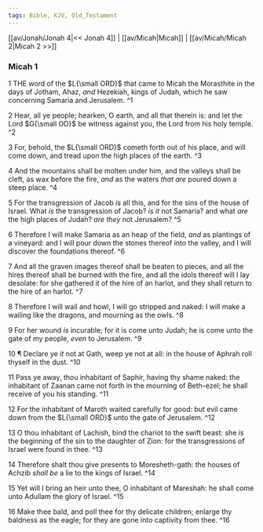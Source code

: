 ```yaml
---
tags: Bible, KJV, Old_Testament
---
```


[[av/Jonah/Jonah 4|<< Jonah 4]] | [[av/Micah|Micah]] | [[av/Micah/Micah 2|Micah 2 >>]]

### Micah 1

1 THE word of the $L{\small ORD}$ that came to Micah the Morasthite in the days of Jotham, Ahaz, _and_ Hezekiah, kings of Judah, which he saw concerning Samaria and Jerusalem. ^1

2 Hear, all ye people; hearken, O earth, and all that therein is: and let the Lord $G{\small OD}$ be witness against you, the Lord from his holy temple. ^2

3 For, behold, the $L{\small ORD}$ cometh forth out of his place, and will come down, and tread upon the high places of the earth. ^3

4 And the mountains shall be molten under him, and the valleys shall be cleft, as wax before the fire, _and_ as the waters _that_ _are_ poured down a steep place. ^4

5 For the transgression of Jacob _is_ all this, and for the sins of the house of Israel. What _is_ the transgression of Jacob? _is_ _it_ not Samaria? and what _are_ the high places of Judah? _are_ _they_ not Jerusalem? ^5

6 Therefore I will make Samaria as an heap of the field, _and_ as plantings of a vineyard: and I will pour down the stones thereof into the valley, and I will discover the foundations thereof. ^6

7 And all the graven images thereof shall be beaten to pieces, and all the hires thereof shall be burned with the fire, and all the idols thereof will I lay desolate: for she gathered _it_ of the hire of an harlot, and they shall return to the hire of an harlot. ^7

8 Therefore I will wail and howl, I will go stripped and naked: I will make a wailing like the dragons, and mourning as the owls. ^8

9 For her wound _is_ incurable; for it is come unto Judah; he is come unto the gate of my people, _even_ to Jerusalem. ^9

10 ¶ Declare ye _it_ not at Gath, weep ye not at all: in the house of Aphrah roll thyself in the dust. ^10

11 Pass ye away, thou inhabitant of Saphir, having thy shame naked: the inhabitant of Zaanan came not forth in the mourning of Beth-ezel; he shall receive of you his standing. ^11

12 For the inhabitant of Maroth waited carefully for good: but evil came down from the $L{\small ORD}$ unto the gate of Jerusalem. ^12

13 O thou inhabitant of Lachish, bind the chariot to the swift beast: she _is_ the beginning of the sin to the daughter of Zion: for the transgressions of Israel were found in thee. ^13

14 Therefore shalt thou give presents to Moresheth-gath: the houses of Achzib _shall_ _be_ a lie to the kings of Israel. ^14

15 Yet will I bring an heir unto thee, O inhabitant of Mareshah: he shall come unto Adullam the glory of Israel. ^15

16 Make thee bald, and poll thee for thy delicate children; enlarge thy baldness as the eagle; for they are gone into captivity from thee. ^16
